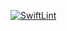 [![SwiftLint](https://github.com/ICS4U-Programming-Kent-Gatera/workflows/SwiftLint/badge.svg)](https://github.com/ICS4U-Programming-Kent-Gatera/actions)
